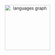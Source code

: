 <div align="center">
  <img src="https://github-readme-stats.vercel.app/api/top-langs?username=matxatamtay&locale=en&hide_title=false&layout=compact&card_width=320&langs_count=5&theme=dracula&hide_border=false&order=2" height="150" alt="languages graph"  />
</div>

###
